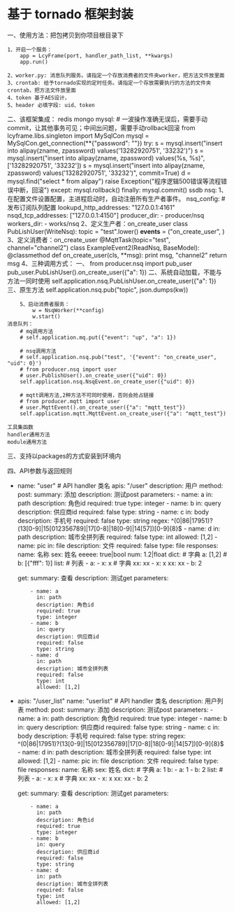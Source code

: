 # 基于 tornado 框架封装

一、使用方法：把包拷贝到你项目根目录下

    1、开启一个服务：
        app = LcyFrame(port, handler_path_list, **kwargs)
        app.run()

    2、worker.py: 消息队列服务。请指定一个存放消费者的文件夹worker，把方法文件放里面
    3、crontab: 给予tornado实现的定时任务。请指定一个存放需要执行的方法的文件夹crontab，把方法文件放里面
    4、token 基于AES设计，
    5、header 必填字段: uid、token

二、该框架集成：
    redis
    mongo
    mysql:
        # 一波操作准确无误后，需要手动commit，让其他事务可见；中间出问题，需要手动rollback回滚
        from lcyframe.libs.singleton import MySqlCon
        mysql = MySqlCon.get_connection(**{"password": ""})
        try:
            s = mysql.insert("insert into alipay(zname, zpassword) values('13282920751', '33232')")
            s = mysql.insert("insert into alipay(zname, zpassword) values(%s, %s)", ['13282920751', '33232'])
            s = mysql.insert("insert into alipay(zname, zpassword) values('13282920751', '33232')", commit=True)
            d = mysql.find("select * from alipay")
            raise Exception("程序逻辑500错误等流程错误中断，回滚")
        except:
            mysql.rollback()
        finally:
            mysql.commit()
    ssdb
    nsq:
        1、在配置文件设置配置，主进程启动时，自动注册所有生产者事件。
          nsq_config:     # 发布订阅队列配置
          lookupd_http_addresses: "127.0.0.1:4161"
          nsqd_tcp_addresses: ["127.0.0.1:4150"]
          producer_dir:
            - producer/nsq
          workers_dir:
            - works/nsq
        2、定义生产者：on_create_user
            class PubLishUser(WriteNsq):
                topic = "test".lower()
                __events__ = ("on_create_user", )
        3、定义消费者：on_create_user
            @MqttTask(topic="test", channel="channel2")
            class ExampleEvent2(ReadNsq, BaseModel):
                @classmethod
                def on_create_user(cls, **msg):
                    print msg, "channel2"
                    return msg
        4、三种调用方式：
            一、
            from producer.nsq import pub_user
            pub_user.PubLishUser().on_create_user({"a": 1})
            二、系统自动加载，不能与方法一同时使用
            self.application.nsq.PubLishUser.on_create_user({"a": 1})
            三、原生方法
            self.application.nsq.pub("topic", json.dumps(kw))
            
        5、启动消费者服务：
            w = NsqWorker(**config)
            w.start()
    消息队列：
        # mq调用方法
        # self.application.mq.put({"event": "up", "a": 1})

        # nsq调用方法
        # self.application.nsq.pub("test", '{"event": "on_create_user", "uid": 0}')
        # from producer.nsq import user
        # user.PublishUser().on_create_user({"uid": 0})
        self.application.nsq.NsqEvent.on_create_user({"uid": 0})

        # mqtt调用方法,2种方法不可同时使用，否则会抢占链接
        # from producer.mqtt import user
        # user.MqttEvent().on_create_user({"a": "mqtt_test"})
        self.application.mqtt.MqttEvent.on_create_user({"a": "mqtt_test"})

    工具集函数
    handler通用方法
    module通用方法

三、支持以packages的方式安装到环境内



四、API参数与返回规则

- name: "user"  # API handler 类名
  apis: "/user"
  description: 用户
  method:
    post:
        summary: 添加
        description: 测试post
        parameters:
          - name: a
            in: path
            description: 角色id
            required: true
            type: integer
          - name: b
            in: query
            description: 供应商id
            required: false
            type: string
          - name: c
            in: body
            description: 手机号
            required: false
            type: string
            regex: ^(0|86|17951)?(13[0-9]|15[012356789]|17[0-8]|18[0-9]|14[57])[0-9]{8}$
          - name: d
            in: path
            description: 城市全拼列表
            required: false
            type: int
            allowed: [1,2]
          - name: pic
            in: file
            description: 文件
            required: false
            type: file
        responses:
            name: 名称
            sex: 姓名
            eeeee: true|bool
            num: 1.2|float
            dict:     # 字典
              a: [1,2]   #
              b: [{"fff": 1}]
            list:     # 列表
              - a:
                - x: x  # 字典
                  xx: xx
                - x: x
                  xx: xx
              - b: 2


    get:
        summary: 查看
        description: 测试get
        parameters:

          - name: a
            in: path
            description: 角色id
            required: true
            type: integer
          - name: b
            in: query
            description: 供应商id
            required: false
            type: string
          - name: d
            in: path
            description: 城市全拼列表
            required: false
            type: int
            allowed: [1,2]

- apis: "/user_list"
  name: "userlist"  # API handler 类名
  description: 用户列表
  method:
    post:
        summary: 添加
        description: 测试post
        parameters:
          - name: a
            in: path
            description: 角色id
            required: true
            type: integer
          - name: b
            in: query
            description: 供应商id
            required: false
            type: string
          - name: c
            in: body
            description: 手机号
            required: false
            type: string
            regex: ^(0|86|17951)?(13[0-9]|15[012356789]|17[0-8]|18[0-9]|14[57])[0-9]{8}$
          - name: d
            in: path
            description: 城市全拼列表
            required: false
            type: int
            allowed: [1,2]
          - name: pic
            in: file
            description: 文件
            required: false
            type: file
        responses:
            name: 名称
            sex: 姓名
            dict:     # 字典
              a: 1
              b:
              - a: 1
              - b: 2
            list:     # 列表
              - a:
                - x: x  # 字典
                  xx: xx
                - x: x
                  xx: xx
              - b: 2


    get:
        summary: 查看
        description: 测试get
        parameters:

          - name: a
            in: path
            description: 角色id
            required: true
            type: integer
          - name: b
            in: query
            description: 供应商id
            required: false
            type: string
          - name: d
            in: path
            description: 城市全拼列表
            required: false
            type: int
            allowed: [1,2]
